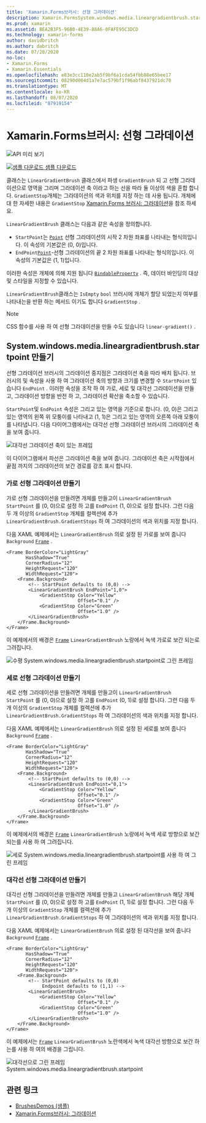 ```yaml
---
title: 'Xamarin.Forms브러시: 선형 그라데이션'
description: Xamarin.FormsSystem.windows.media.lineargradientbrush.startpoint 클래스는 선형 그라데이션으로 영역을 그립니다.
ms.prod: xamarin
ms.assetid: BEA2B3F5-96B0-4E39-88A6-0FAFE95C3DCD
ms.technology: xamarin-forms
author: davidbritch
ms.author: dabritch
ms.date: 07/28/2020
no-loc:
- Xamarin.Forms
- Xamarin.Essentials
ms.openlocfilehash: e83e3cc110e2ab5f9bf6a1cda54fbb88e65bee17
ms.sourcegitcommit: 08290d004d1a7e7ac579bf1f96abf8437921dc70
ms.translationtype: MT
ms.contentlocale: ko-KR
ms.lasthandoff: 08/07/2020
ms.locfileid: "87919154"
---
```

# <a name="no-locxamarinforms-brushes-linear-gradients"></a>Xamarin.Forms브러시: 선형 그라데이션

![API 미리 보기](~/media/shared/preview.png "이 API는 현재 시험판임")

[![샘플 다운로드](~/media/shared/download.png) 샘플 다운로드](https://docs.microsoft.com/samples/xamarin/xamarin-forms-samples/userinterface-brushdemos/)

클래스는 `LinearGradientBrush` 클래스에서 파생 `GradientBrush` 되 고 선형 그라데이션으로 영역을 그리며 그라데이션 축 이라고 하는 선을 따라 둘 이상의 색을 혼합 합니다. `GradientStop`개체는 그라데이션의 색과 위치를 지정 하는 데 사용 됩니다. 개체에 대 한 자세한 내용은 `GradientStop` [ Xamarin.Forms 브러시: 그라데이션](gradient.md)을 참조 하세요.

`LinearGradientBrush` 클래스는 다음과 같은 속성을 정의합니다.

- `StartPoint`는 [`Point`](xref:Xamarin.Forms.Point) 선형 그라데이션의 시작 2 차원 좌표를 나타내는 형식의입니다. 이 속성의 기본값은 (0, 0)입니다.
- `EndPoint`[`Point`](xref:Xamarin.Forms.Point)-선형 그라데이션의 끝 2 차원 좌표를 나타내는 형식의입니다. 이 속성의 기본값은 (1, 1)입니다.

이러한 속성은 개체에 의해 지원 됩니다 [`BindableProperty`](xref:Xamarin.Forms.BindableProperty) . 즉, 데이터 바인딩의 대상 및 스타일을 지정할 수 있습니다.

`LinearGradientBrush`클래스는 `IsEmpty` `bool` 브러시에 개체가 할당 되었는지 여부를 나타내는을 반환 하는 메서드 이기도 합니다 `GradientStop` .

> [!NOTE]
> CSS 함수를 사용 하 여 선형 그라데이션을 만들 수도 있습니다 `linear-gradient()` .

## <a name="create-a-lineargradientbrush"></a>System.windows.media.lineargradientbrush.startpoint 만들기

선형 그라데이션 브러시의 그라데이션 중지점은 그라데이션 축을 따라 배치 됩니다. 브러시의 및 속성을 사용 하 여 그라데이션 축의 방향과 크기를 변경할 수 `StartPoint` 있습니다 `EndPoint` . 이러한 속성을 조작 하 여 가로, 세로 및 대각선 그라데이션을 만들고, 그라데이션 방향을 반전 하 고, 그라데이션 확산을 축소할 수 있습니다.

`StartPoint`및 `EndPoint` 속성은 그리고 있는 영역을 기준으로 합니다. (0, 0)은 그리고 있는 영역의 왼쪽 위 모퉁이를 나타내고 (1, 1)은 그리고 있는 영역의 오른쪽 아래 모퉁이를 나타냅니다. 다음 다이어그램에서는 대각선 선형 그라데이션 브러시의 그라데이션 축을 보여 줍니다.

![대각선 그라데이션 축이 있는 프레임](lineargradient-images/gradient-axis.png)

이 다이어그램에서 파선은 그라데이션 축을 보여 줍니다. 그라데이션 축은 시작점에서 끝점 까지의 그라데이션의 보간 경로를 강조 표시 합니다.

### <a name="create-a-horizontal-linear-gradient"></a>가로 선형 그라데이션 만들기

가로 선형 그라데이션을 만들려면 개체를 만들고이 `LinearGradientBrush` `StartPoint` 를 (0, 0)으로 설정 하 고를 `EndPoint` (1, 0)으로 설정 합니다. 그런 다음 두 개 이상의 `GradientStop` 개체를 컬렉션에 추가 `LinearGradientBrush.GradientStops` 하 여 그라데이션의 색과 위치를 지정 합니다.

다음 XAML 예제에서는 `LinearGradientBrush` 의로 설정 된 가로를 보여 줍니다 `Background` [`Frame`](xref:Xamarin.Forms.Frame) .

```xaml
<Frame BorderColor="LightGray"
       HasShadow="True"
       CornerRadius="12"
       HeightRequest="120"
       WidthRequest="120">
    <Frame.Background>
        <!-- StartPoint defaults to (0,0) -->
        <LinearGradientBrush EndPoint="1,0">
            <GradientStop Color="Yellow"
                          Offset="0.1" />
            <GradientStop Color="Green"
                          Offset="1.0" />
        </LinearGradientBrush>
    </Frame.Background>
</Frame>  
```

이 예제에서의 배경은 [`Frame`](xref:Xamarin.Forms.Frame) `LinearGradientBrush` 노랑에서 녹색 가로로 보간 되는로 그려집니다.

![수평 System.windows.media.lineargradientbrush.startpoint로 그린 프레임](lineargradient-images/horizontal.png)

### <a name="create-a-vertical-linear-gradient"></a>세로 선형 그라데이션 만들기

세로 선형 그라데이션을 만들려면 개체를 만들고이 `LinearGradientBrush` `StartPoint` 를 (0, 0)으로 설정 하 고를 `EndPoint` (0, 1)로 설정 합니다. 그런 다음 두 개 이상의 `GradientStop` 개체를 컬렉션에 추가 `LinearGradientBrush.GradientStops` 하 여 그라데이션의 색과 위치를 지정 합니다.

다음 XAML 예제에서는 `LinearGradientBrush` 의로 설정 된 세로를 보여 줍니다 `Background` [`Frame`](xref:Xamarin.Forms.Frame) .

```xaml
<Frame BorderColor="LightGray"
       HasShadow="True"
       CornerRadius="12"
       HeightRequest="120"
       WidthRequest="120">
    <Frame.Background>
        <!-- StartPoint defaults to (0,0) -->    
        <LinearGradientBrush EndPoint="0,1">
            <GradientStop Color="Yellow"
                          Offset="0.1" />
            <GradientStop Color="Green"
                          Offset="1.0" />
        </LinearGradientBrush>
    </Frame.Background>
</Frame>
```

이 예제에서의 배경은 [`Frame`](xref:Xamarin.Forms.Frame) `LinearGradientBrush` 노랑에서 녹색 세로 방향으로 보간 되는를 사용 하 여 그려집니다.

![세로 System.windows.media.lineargradientbrush.startpoint를 사용 하 여 그린 프레임](lineargradient-images/vertical.png)

### <a name="create-a-diagonal-linear-gradient"></a>대각선 선형 그라데이션 만들기

대각선 선형 그라데이션을 만들려면 개체를 만들고 `LinearGradientBrush` 해당 개체 `StartPoint` 를 (0, 0)으로 설정 하 고를 `EndPoint` (1, 1)로 설정 합니다. 그런 다음 두 개 이상의 `GradientStop` 개체를 컬렉션에 추가 `LinearGradientBrush.GradientStops` 하 여 그라데이션의 색과 위치를 지정 합니다.

다음 XAML 예제에서는 `LinearGradientBrush` 의로 설정 된 대각선을 보여 줍니다 `Background` [`Frame`](xref:Xamarin.Forms.Frame) .

```xaml
<Frame BorderColor="LightGray"
       HasShadow="True"
       CornerRadius="12"
       HeightRequest="120"
       WidthRequest="120">
    <Frame.Background>
        <!-- StartPoint defaults to (0,0)      
             Endpoint defaults to (1,1) -->
        <LinearGradientBrush>
            <GradientStop Color="Yellow"
                          Offset="0.1" />
            <GradientStop Color="Green"
                          Offset="1.0" />
        </LinearGradientBrush>
    </Frame.Background>
</Frame>
```

이 예제에서는 [`Frame`](xref:Xamarin.Forms.Frame) `LinearGradientBrush` 노란색에서 녹색 대각선 방향으로 보간 하는를 사용 하 여의 배경을 그립니다.

![대각선으로 그린 프레임 System.windows.media.lineargradientbrush.startpoint](lineargradient-images/diagonal.png)

## <a name="related-links"></a>관련 링크

- [BrushesDemos (샘플)](https://docs.microsoft.com/samples/xamarin/xamarin-forms-samples/userinterface-brushdemos/)
- [Xamarin.Forms브러시: 그라데이션](gradient.md)

